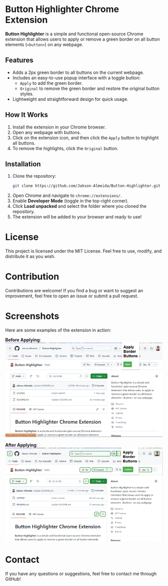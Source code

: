 # Button Highlighter Chrome Extension

**Button Highlighter** is a simple and functional open-source Chrome extension that allows users to apply or remove a green border on all button elements (`<button>`) on any webpage. 

## Features

- Adds a 2px green border to all buttons on the current webpage.
- Includes an easy-to-use popup interface with a toggle button:
  - `Apply` to add the green border.
  - `Original` to remove the green border and restore the original button styles.
- Lightweight and straightforward design for quick usage.

## How It Works

1. Install the extension in your Chrome browser.
2. Open any webpage with buttons.
3. Click on the extension icon, and then click the `Apply` button to highlight all buttons.
4. To remove the highlights, click the `Original` button.

## Installation

1. Clone the repository:
   ```bash
   git clone https://github.com/Jakson-Almeida/Button-Highlighter.git
   ```
2. Open Chrome and navigate to `chrome://extensions/`.
3. Enable **Developer Mode** (toggle in the top-right corner).
4. Click **Load unpacked** and select the folder where you cloned the repository.
5. The extension will be added to your browser and ready to use!

# License
This project is licensed under the MIT License. Feel free to use, modify, and distribute it as you wish.

# Contribution
Contributions are welcome! If you find a bug or want to suggest an improvement, feel free to open an issue or submit a pull request.

# Screenshots
Here are some examples of the extension in action:

**Before Applying**: ![No green border on buttons](https://github.com/Jakson-Almeida/Button-Highlighter/blob/main/my-button-highlighter/data/highlighter-before.png)

**After Applying**: ![All buttons have a green border applied](https://github.com/Jakson-Almeida/Button-Highlighter/blob/main/my-button-highlighter/data/highlighter-after.png)

# Contact
If you have any questions or suggestions, feel free to contact me through GitHub!
